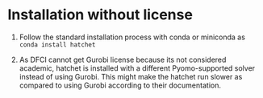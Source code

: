 
# Installation without license
1. Follow the standard installation process with conda or miniconda as 
`conda install hatchet`

2. As DFCI cannot get Gurobi license because its not considered academic, hatchet is installed with a different Pyomo-supported solver instead of using Gurobi. This might make the hatchet run slower as compared to using Gurobi according to their documentation.

